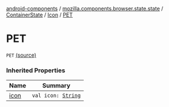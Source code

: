 [android-components](../../../index.md) / [mozilla.components.browser.state.state](../../index.md) / [ContainerState](../index.md) / [Icon](index.md) / [PET](./-p-e-t.md)

# PET

`PET` [(source)](https://github.com/mozilla-mobile/android-components/blob/master/components/browser/state/src/main/java/mozilla/components/browser/state/state/ContainerState.kt#L49)

### Inherited Properties

| Name | Summary |
|---|---|
| [icon](icon.md) | `val icon: `[`String`](https://kotlinlang.org/api/latest/jvm/stdlib/kotlin/-string/index.html) |
